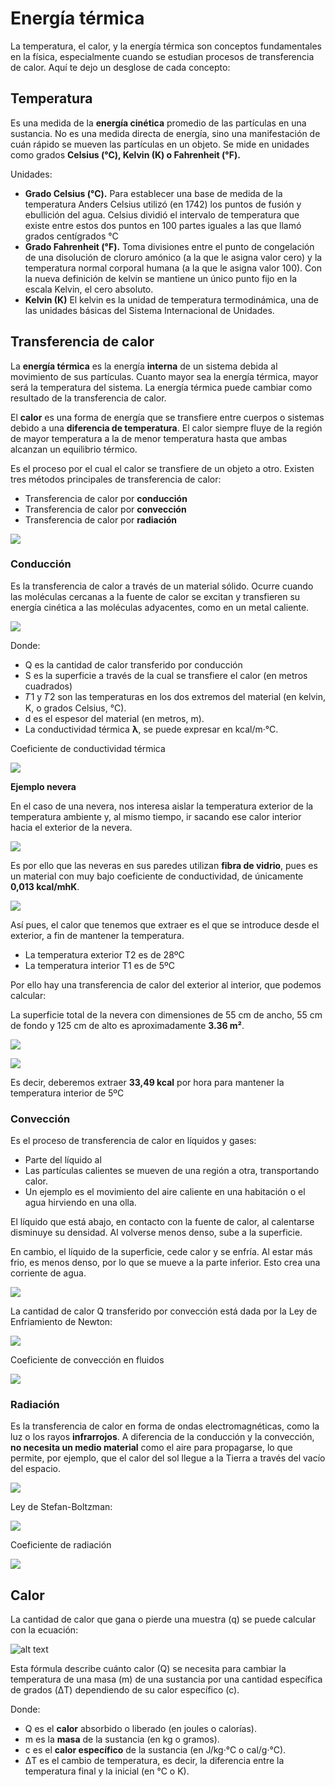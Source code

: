 # Energía térmica

La temperatura, el calor, y la energía térmica son conceptos fundamentales en la física, especialmente cuando se estudian procesos de transferencia de calor. Aquí te dejo un desglose de cada concepto:

## Temperatura

Es una medida de la **energía cinética** promedio de las partículas en una sustancia.
No es una medida directa de energía, sino una manifestación de cuán rápido se mueven las partículas en un objeto.
Se mide en unidades como grados **Celsius (°C), Kelvin (K) o Fahrenheit (°F).**

Unidades:

- **Grado Celsius (°C).** Para establecer una base de medida de la temperatura Anders Celsius utilizó (en 1742) los puntos de fusión y ebullición del agua. Celsius dividió el intervalo de temperatura que existe entre estos dos puntos en 100 partes iguales a las que llamó grados centígrados °C
- **Grado Fahrenheit (°F).** Toma divisiones entre el punto de congelación de una disolución de cloruro amónico (a la que le asigna valor cero) y la temperatura normal corporal humana (a la que le asigna valor 100).
Con la nueva definición de kelvin se mantiene un único punto fijo en la escala Kelvin, el cero absoluto.
- **Kelvin (K)** El kelvin es la unidad de temperatura termodinámica, una de las unidades básicas del Sistema Internacional de Unidades.

## Transferencia de calor

La **energía térmica** es la energía **interna** de un sistema debida al movimiento de sus partículas. Cuanto mayor sea la energía térmica, mayor será la temperatura del sistema. La energía térmica puede cambiar como resultado de la transferencia de calor.

El **calor** es una forma de energía que se transfiere entre cuerpos o sistemas debido a una **diferencia de temperatura**. El calor siempre fluye de la región de mayor temperatura a la de menor temperatura hasta que ambas alcanzan un equilibrio térmico.

Es el proceso por el cual el calor se transfiere de un objeto a otro. Existen tres métodos principales de transferencia de calor:

- Transferencia de calor por **conducción**
- Transferencia de calor por **convección**
- Transferencia de calor por **radiación**

![](img/2024-10-15-11-56-06.png)

### Conducción

Es la transferencia de calor a través de un material sólido. Ocurre cuando las moléculas cercanas a la fuente de calor se excitan y transfieren su energía cinética a las moléculas adyacentes, como en un metal caliente.

![](img/2024-10-15-11-33-44.png)

Donde:

- Q es la cantidad de calor transferido por conducción
- S es la superficie a través de la cual se transfiere el calor (en metros cuadrados)
- 𝑇1 y 𝑇2 son las temperaturas en los dos extremos del material (en kelvin, K, o grados Celsius, °C).
- d es el espesor del material (en metros, m).
- La conductividad térmica **λ**, se puede expresar en kcal/m·°C.

Coeficiente de conductividad térmica

![](img/2024-10-22-08-01-38.png)

**Ejemplo nevera**

En el caso de una nevera, nos interesa aislar la temperatura exterior de la temperatura ambiente y, al mismo tiempo, ir sacando ese calor interior hacia el exterior de la nevera.

![](img/2024-10-15-11-58-58.png)

Es por ello que las neveras en sus paredes utilizan **fibra de vidrio**, pues es un material con muy bajo coeficiente de conductividad, de únicamente **0,013 kcal/mhK**.

![](img/2024-10-15-11-59-17.png)

Así pues, el calor que tenemos que extraer es el que se introduce desde el exterior, a fin de mantener la temperatura.

- La temperatura exterior T2 es de 28ºC
- La temperatura interior T1 es de 5ºC

Por ello hay una transferencia de calor del exterior al interior, que podemos calcular:

La superficie total de la nevera con dimensiones de 55 cm de ancho, 55 cm de fondo y 125 cm de alto es aproximadamente **3.36 m²**.

![](img/2024-10-15-11-50-10.png)

![](img/2024-10-15-11-50-19.png)

Es decir, deberemos extraer **33,49 kcal** por hora para mantener la temperatura interior de 5ºC

### Convección

Es el proceso de transferencia de calor en líquidos y gases:

- Parte del líquido al
- Las partículas calientes se mueven de una región a otra, transportando calor.
- Un ejemplo es el movimiento del aire caliente en una habitación o el agua hirviendo en una olla.

El líquido que está abajo, en contacto con la fuente de calor, al calentarse disminuye su densidad.
Al volverse menos denso, sube a la superficie.

En cambio, el líquido de la superficie, cede calor y se enfría. Al estar más frio, es menos denso, por lo que se mueve a la parte inferior.
Esto crea una corriente de agua.

![](img/2024-10-15-12-48-52.png)

La cantidad de calor Q transferido por convección está dada por la Ley de Enfriamiento de Newton:

![](img/2024-10-15-11-40-00.png)

Coeficiente de convección en fluidos

![](img/2024-10-22-08-02-17.png)

### Radiación

Es la transferencia de calor en forma de ondas electromagnéticas, como la luz o los rayos **infrarrojos**.
A diferencia de la conducción y la convección, **no necesita un medio material** como el aire para propagarse, lo que permite,
por ejemplo, que el calor del sol llegue a la Tierra a través del vacío del espacio.

![](img/2024-10-15-13-07-07.png)

Ley de Stefan-Boltzman:

![](img/2024-10-15-11-42-20.png)

Coeficiente de radiación

![](img/2024-10-22-08-00-57.png)

## Calor

La cantidad de calor que gana o pierde una muestra (q) se puede calcular con la ecuación:

![alt text](image-3.png)

Esta fórmula describe cuánto calor (Q) se necesita para cambiar la temperatura de una masa (m) de una sustancia por una cantidad específica de grados (ΔT) dependiendo de su calor específico (c).

Donde:

- Q es el **calor** absorbido o liberado (en joules o calorías).
- m es la **masa** de la sustancia (en kg o gramos).
- c es el **calor específico** de la sustancia (en J/kg·°C o cal/g·°C).
- ΔT es el cambio de temperatura, es decir, la diferencia entre la temperatura final y la inicial (en °C o K).
